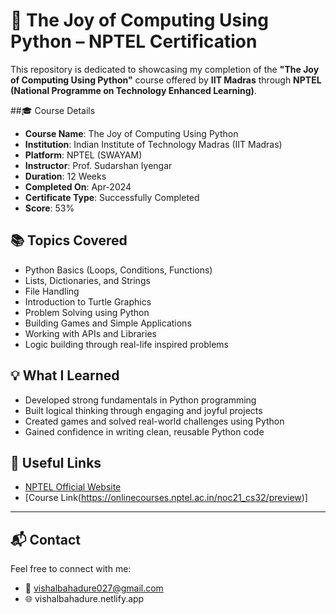 # 🐍 The Joy of Computing Using Python – NPTEL Certification

This repository is dedicated to showcasing my completion of the **"The Joy of Computing Using Python"** course offered by **IIT Madras** through **NPTEL (National Programme on Technology Enhanced Learning)**.

##🎓 Course Details

- **Course Name**: The Joy of Computing Using Python  
- **Institution**: Indian Institute of Technology Madras (IIT Madras)  
- **Platform**: NPTEL (SWAYAM)  
- **Instructor**: Prof. Sudarshan Iyengar  
- **Duration**: 12 Weeks  
- **Completed On**: Apr-2024
- **Certificate Type**: Successfully Completed  
- **Score**: 53%

## 📚 Topics Covered

- Python Basics (Loops, Conditions, Functions)
- Lists, Dictionaries, and Strings
- File Handling
- Introduction to Turtle Graphics
- Problem Solving using Python
- Building Games and Simple Applications
- Working with APIs and Libraries
- Logic building through real-life inspired problems


## 💡 What I Learned

- Developed strong fundamentals in Python programming
- Built logical thinking through engaging and joyful projects
- Created games and solved real-world challenges using Python
- Gained confidence in writing clean, reusable Python code

## 🔗 Useful Links

- [NPTEL Official Website](https://nptel.ac.in/)
- [Course Link(https://onlinecourses.nptel.ac.in/noc21_cs32/preview)]

---

## 📬 Contact

Feel free to connect with me:

- 📧 vishalbahadure027@gmail.com
- 🌐 vishalbahadure.netlify.app
